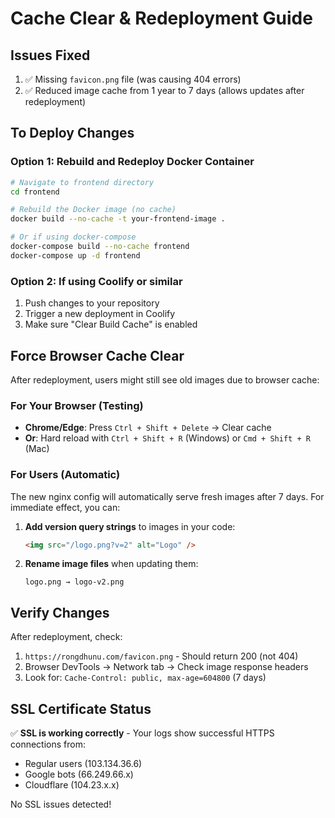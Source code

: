 # Cache Clear & Redeployment Guide

## Issues Fixed
1. ✅ Missing `favicon.png` file (was causing 404 errors)
2. ✅ Reduced image cache from 1 year to 7 days (allows updates after redeployment)

## To Deploy Changes

### Option 1: Rebuild and Redeploy Docker Container
```bash
# Navigate to frontend directory
cd frontend

# Rebuild the Docker image (no cache)
docker build --no-cache -t your-frontend-image .

# Or if using docker-compose
docker-compose build --no-cache frontend
docker-compose up -d frontend
```

### Option 2: If using Coolify or similar
1. Push changes to your repository
2. Trigger a new deployment in Coolify
3. Make sure "Clear Build Cache" is enabled

## Force Browser Cache Clear

After redeployment, users might still see old images due to browser cache:

### For Your Browser (Testing)
- **Chrome/Edge**: Press `Ctrl + Shift + Delete` → Clear cache
- **Or**: Hard reload with `Ctrl + Shift + R` (Windows) or `Cmd + Shift + R` (Mac)

### For Users (Automatic)
The new nginx config will automatically serve fresh images after 7 days. For immediate effect, you can:

1. **Add version query strings** to images in your code:
   ```html
   <img src="/logo.png?v=2" alt="Logo" />
   ```

2. **Rename image files** when updating them:
   ```
   logo.png → logo-v2.png
   ```

## Verify Changes

After redeployment, check:
1. `https://rongdhunu.com/favicon.png` - Should return 200 (not 404)
2. Browser DevTools → Network tab → Check image response headers
3. Look for: `Cache-Control: public, max-age=604800` (7 days)

## SSL Certificate Status

✅ **SSL is working correctly** - Your logs show successful HTTPS connections from:
- Regular users (103.134.36.6)
- Google bots (66.249.66.x)
- Cloudflare (104.23.x.x)

No SSL issues detected!

